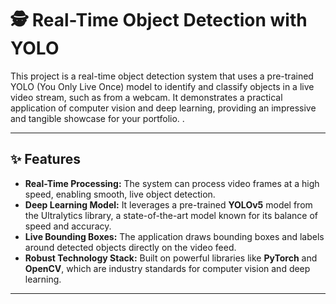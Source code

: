 # 🕵️ Real-Time Object Detection with YOLO

This project is a real-time object detection system that uses a pre-trained YOLO (You Only Live Once) model to identify and classify objects in a live video stream, such as from a webcam. It demonstrates a practical application of computer vision and deep learning, providing an impressive and tangible showcase for your portfolio. .

***

## ✨ Features

- **Real-Time Processing:** The system can process video frames at a high speed, enabling smooth, live object detection.
- **Deep Learning Model:** It leverages a pre-trained **YOLOv5** model from the Ultralytics library, a state-of-the-art model known for its balance of speed and accuracy.
- **Live Bounding Boxes:** The application draws bounding boxes and labels around detected objects directly on the video feed.
- **Robust Technology Stack:** Built on powerful libraries like **PyTorch** and **OpenCV**, which are industry standards for computer vision and deep learning.

***

